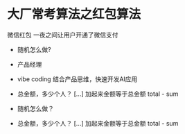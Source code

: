 # 大厂常考算法之红包算法
微信红包 一夜之间让用户开通了微信支付

- 随机怎么做?
- 产品经理 
- vibe coding 结合产品思维，快速开发AI应用

- 总金额，多少个人？
  [...]
  加起来金额等于总金额
  total - sum
- 随机怎么做？
 
- 总金额，多少个人？
  [...]
  加起来金额等于总金额
  total - sum